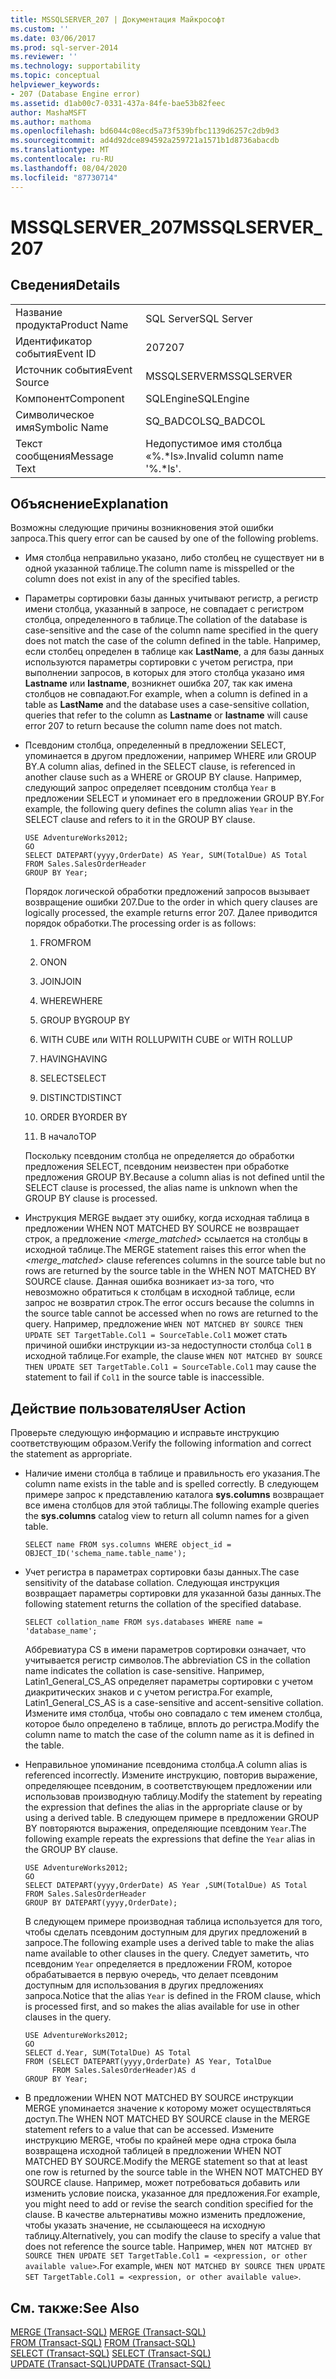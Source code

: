 ```yaml
---
title: MSSQLSERVER_207 | Документация Майкрософт
ms.custom: ''
ms.date: 03/06/2017
ms.prod: sql-server-2014
ms.reviewer: ''
ms.technology: supportability
ms.topic: conceptual
helpviewer_keywords:
- 207 (Database Engine error)
ms.assetid: d1ab00c7-0331-437a-84fe-bae53b82feec
author: MashaMSFT
ms.author: mathoma
ms.openlocfilehash: bd6044c08ecd5a73f539bfbc1139d6257c2db9d3
ms.sourcegitcommit: ad4d92dce894592a259721a1571b1d8736abacdb
ms.translationtype: MT
ms.contentlocale: ru-RU
ms.lasthandoff: 08/04/2020
ms.locfileid: "87730714"
---
```

# <a name="mssqlserver_207"></a><span data-ttu-id="79659-102">MSSQLSERVER_207</span><span class="sxs-lookup"><span data-stu-id="79659-102">MSSQLSERVER_207</span></span>
    
## <a name="details"></a><span data-ttu-id="79659-103">Сведения</span><span class="sxs-lookup"><span data-stu-id="79659-103">Details</span></span>  
  
|||  
|-|-|  
|<span data-ttu-id="79659-104">Название продукта</span><span class="sxs-lookup"><span data-stu-id="79659-104">Product Name</span></span>|<span data-ttu-id="79659-105">SQL Server</span><span class="sxs-lookup"><span data-stu-id="79659-105">SQL Server</span></span>|  
|<span data-ttu-id="79659-106">Идентификатор события</span><span class="sxs-lookup"><span data-stu-id="79659-106">Event ID</span></span>|<span data-ttu-id="79659-107">207</span><span class="sxs-lookup"><span data-stu-id="79659-107">207</span></span>|  
|<span data-ttu-id="79659-108">Источник события</span><span class="sxs-lookup"><span data-stu-id="79659-108">Event Source</span></span>|<span data-ttu-id="79659-109">MSSQLSERVER</span><span class="sxs-lookup"><span data-stu-id="79659-109">MSSQLSERVER</span></span>|  
|<span data-ttu-id="79659-110">Компонент</span><span class="sxs-lookup"><span data-stu-id="79659-110">Component</span></span>|<span data-ttu-id="79659-111">SQLEngine</span><span class="sxs-lookup"><span data-stu-id="79659-111">SQLEngine</span></span>|  
|<span data-ttu-id="79659-112">Символическое имя</span><span class="sxs-lookup"><span data-stu-id="79659-112">Symbolic Name</span></span>|<span data-ttu-id="79659-113">SQ_BADCOL</span><span class="sxs-lookup"><span data-stu-id="79659-113">SQ_BADCOL</span></span>|  
|<span data-ttu-id="79659-114">Текст сообщения</span><span class="sxs-lookup"><span data-stu-id="79659-114">Message Text</span></span>|<span data-ttu-id="79659-115">Недопустимое имя столбца «%.\*ls».</span><span class="sxs-lookup"><span data-stu-id="79659-115">Invalid column name '%.\*ls'.</span></span>|  
  
## <a name="explanation"></a><span data-ttu-id="79659-116">Объяснение</span><span class="sxs-lookup"><span data-stu-id="79659-116">Explanation</span></span>  
 <span data-ttu-id="79659-117">Возможны следующие причины возникновения этой ошибки запроса.</span><span class="sxs-lookup"><span data-stu-id="79659-117">This query error can be caused by one of the following problems.</span></span>  
  
-   <span data-ttu-id="79659-118">Имя столбца неправильно указано, либо столбец не существует ни в одной указанной таблице.</span><span class="sxs-lookup"><span data-stu-id="79659-118">The column name is misspelled or the column does not exist in any of the specified tables.</span></span>  
  
-   <span data-ttu-id="79659-119">Параметры сортировки базы данных учитывают регистр, а регистр имени столбца, указанный в запросе, не совпадает с регистром столбца, определенного в таблице.</span><span class="sxs-lookup"><span data-stu-id="79659-119">The collation of the database is case-sensitive and the case of the column name specified in the query does not match the case of the column defined in the table.</span></span> <span data-ttu-id="79659-120">Например, если столбец определен в таблице как **LastName**, а для базы данных используются параметры сортировки с учетом регистра, при выполнении запросов, в которых для этого столбца указано имя **Lastname** или **lastname**, возникнет ошибка 207, так как имена столбцов не совпадают.</span><span class="sxs-lookup"><span data-stu-id="79659-120">For example, when a column is defined in a table as **LastName** and the database uses a case-sensitive collation, queries that refer to the column as **Lastname** or **lastname** will cause error 207 to return because the column name does not match.</span></span>  
  
-   <span data-ttu-id="79659-121">Псевдоним столбца, определенный в предложении SELECT, упоминается в другом предложении, например WHERE или GROUP BY.</span><span class="sxs-lookup"><span data-stu-id="79659-121">A column alias, defined in the SELECT clause, is referenced in another clause such as a WHERE or GROUP BY clause.</span></span> <span data-ttu-id="79659-122">Например, следующий запрос определяет псевдоним столбца `Year` в предложении SELECT и упоминает его в предложении GROUP BY.</span><span class="sxs-lookup"><span data-stu-id="79659-122">For example, the following query defines the column alias `Year` in the SELECT clause and refers to it in the GROUP BY clause.</span></span>  
  
    ```  
    USE AdventureWorks2012;  
    GO  
    SELECT DATEPART(yyyy,OrderDate) AS Year, SUM(TotalDue) AS Total  
    FROM Sales.SalesOrderHeader  
    GROUP BY Year;  
    ```  
  
     <span data-ttu-id="79659-123">Порядок логической обработки предложений запросов вызывает возвращение ошибки 207.</span><span class="sxs-lookup"><span data-stu-id="79659-123">Due to the order in which query clauses are logically processed, the example returns error 207.</span></span> <span data-ttu-id="79659-124">Далее приводится порядок обработки.</span><span class="sxs-lookup"><span data-stu-id="79659-124">The processing order is as follows:</span></span>  
  
    1.  <span data-ttu-id="79659-125">FROM</span><span class="sxs-lookup"><span data-stu-id="79659-125">FROM</span></span>  
  
    2.  <span data-ttu-id="79659-126">ON</span><span class="sxs-lookup"><span data-stu-id="79659-126">ON</span></span>  
  
    3.  <span data-ttu-id="79659-127">JOIN</span><span class="sxs-lookup"><span data-stu-id="79659-127">JOIN</span></span>  
  
    4.  <span data-ttu-id="79659-128">WHERE</span><span class="sxs-lookup"><span data-stu-id="79659-128">WHERE</span></span>  
  
    5.  <span data-ttu-id="79659-129">GROUP BY</span><span class="sxs-lookup"><span data-stu-id="79659-129">GROUP BY</span></span>  
  
    6.  <span data-ttu-id="79659-130">WITH CUBE или WITH ROLLUP</span><span class="sxs-lookup"><span data-stu-id="79659-130">WITH CUBE or WITH ROLLUP</span></span>  
  
    7.  <span data-ttu-id="79659-131">HAVING</span><span class="sxs-lookup"><span data-stu-id="79659-131">HAVING</span></span>  
  
    8.  <span data-ttu-id="79659-132">SELECT</span><span class="sxs-lookup"><span data-stu-id="79659-132">SELECT</span></span>  
  
    9. <span data-ttu-id="79659-133">DISTINCT</span><span class="sxs-lookup"><span data-stu-id="79659-133">DISTINCT</span></span>  
  
    10. <span data-ttu-id="79659-134">ORDER BY</span><span class="sxs-lookup"><span data-stu-id="79659-134">ORDER BY</span></span>  
  
    11. <span data-ttu-id="79659-135">В начало</span><span class="sxs-lookup"><span data-stu-id="79659-135">TOP</span></span>  
  
     <span data-ttu-id="79659-136">Поскольку псевдоним столбца не определяется до обработки предложения SELECT, псевдоним неизвестен при обработке предложения GROUP BY.</span><span class="sxs-lookup"><span data-stu-id="79659-136">Because a column alias is not defined until the SELECT clause is processed, the alias name is unknown when the GROUP BY clause is processed.</span></span>  
  
-   <span data-ttu-id="79659-137">Инструкция MERGE выдает эту ошибку, когда исходная таблица в предложении WHEN NOT MATCHED BY SOURCE не возвращает строк, а предложение *<merge_matched>* ссылается на столбцы в исходной таблице.</span><span class="sxs-lookup"><span data-stu-id="79659-137">The MERGE statement raises this error when the *<merge_matched>* clause references columns in the source table but no rows are returned by the source table in the WHEN NOT MATCHED BY SOURCE clause.</span></span> <span data-ttu-id="79659-138">Данная ошибка возникает из-за того, что невозможно обратиться к столбцам в исходной таблице, если запрос не возвратил строк.</span><span class="sxs-lookup"><span data-stu-id="79659-138">The error occurs because the columns in the source table cannot be accessed when no rows are returned to the query.</span></span> <span data-ttu-id="79659-139">Например, предложение `WHEN NOT MATCHED BY SOURCE THEN UPDATE SET TargetTable.Col1 = SourceTable.Col1` может стать причиной ошибки инструкции из-за недоступности столбца `Col1` в исходной таблице.</span><span class="sxs-lookup"><span data-stu-id="79659-139">For example, the clause `WHEN NOT MATCHED BY SOURCE THEN UPDATE SET TargetTable.Col1 = SourceTable.Col1` may cause the statement to fail if `Col1` in the source table is inaccessible.</span></span>  
  
## <a name="user-action"></a><span data-ttu-id="79659-140">Действие пользователя</span><span class="sxs-lookup"><span data-stu-id="79659-140">User Action</span></span>  
 <span data-ttu-id="79659-141">Проверьте следующую информацию и исправьте инструкцию соответствующим образом.</span><span class="sxs-lookup"><span data-stu-id="79659-141">Verify the following information and correct the statement as appropriate.</span></span>  
  
-   <span data-ttu-id="79659-142">Наличие имени столбца в таблице и правильность его указания.</span><span class="sxs-lookup"><span data-stu-id="79659-142">The column name exists in the table and is spelled correctly.</span></span> <span data-ttu-id="79659-143">В следующем примере запрос к представлению каталога **sys.columns** возвращает все имена столбцов для этой таблицы.</span><span class="sxs-lookup"><span data-stu-id="79659-143">The following example queries the **sys.columns** catalog view to return all column names for a given table.</span></span>  
  
    ```  
    SELECT name FROM sys.columns WHERE object_id = OBJECT_ID('schema_name.table_name');  
    ```  
  
-   <span data-ttu-id="79659-144">Учет регистра в параметрах сортировки базы данных.</span><span class="sxs-lookup"><span data-stu-id="79659-144">The case sensitivity of the database collation.</span></span> <span data-ttu-id="79659-145">Следующая инструкция возвращает параметры сортировки для указанной базы данных.</span><span class="sxs-lookup"><span data-stu-id="79659-145">The following statement returns the collation of the specified database.</span></span>  
  
    ```  
    SELECT collation_name FROM sys.databases WHERE name = 'database_name';  
    ```  
  
     <span data-ttu-id="79659-146">Аббревиатура CS в имени параметров сортировки означает, что учитывается регистр символов.</span><span class="sxs-lookup"><span data-stu-id="79659-146">The abbreviation CS in the collation name indicates the collation is case-sensitive.</span></span> <span data-ttu-id="79659-147">Например, Latin1_General_CS_AS определяет параметры сортировки с учетом диакритических знаков и с учетом регистра.</span><span class="sxs-lookup"><span data-stu-id="79659-147">For example, Latin1_General_CS_AS is a case-sensitive and accent-sensitive collation.</span></span> <span data-ttu-id="79659-148">Измените имя столбца, чтобы оно совпадало с тем именем столбца, которое было определено в таблице, вплоть до регистра.</span><span class="sxs-lookup"><span data-stu-id="79659-148">Modify the column name to match the case of the column name as it is defined in the table.</span></span>  
  
-   <span data-ttu-id="79659-149">Неправильное упоминание псевдонима столбца.</span><span class="sxs-lookup"><span data-stu-id="79659-149">A column alias is referenced incorrectly.</span></span> <span data-ttu-id="79659-150">Измените инструкцию, повторив выражение, определяющее псевдоним, в соответствующем предложении или использовав производную таблицу.</span><span class="sxs-lookup"><span data-stu-id="79659-150">Modify the statement by repeating the expression that defines the alias in the appropriate clause or by using a derived table.</span></span> <span data-ttu-id="79659-151">В следующем примере в предложении GROUP BY повторяются выражения, определяющие псевдоним `Year`.</span><span class="sxs-lookup"><span data-stu-id="79659-151">The following example repeats the expressions that define the `Year` alias in the GROUP BY clause.</span></span>  
  
    ```  
    USE AdventureWorks2012;  
    GO  
    SELECT DATEPART(yyyy,OrderDate) AS Year ,SUM(TotalDue) AS Total  
    FROM Sales.SalesOrderHeader  
    GROUP BY DATEPART(yyyy,OrderDate);  
    ```  
  
     <span data-ttu-id="79659-152">В следующем примере производная таблица используется для того, чтобы сделать псевдоним доступным для других предложений в запросе.</span><span class="sxs-lookup"><span data-stu-id="79659-152">The following example uses a derived table to make the alias name available to other clauses in the query.</span></span> <span data-ttu-id="79659-153">Следует заметить, что псевдоним `Year` определяется в предложении FROM, которое обрабатывается в первую очередь, что делает псевдоним доступным для использования в других предложениях запроса.</span><span class="sxs-lookup"><span data-stu-id="79659-153">Notice that the alias `Year` is defined in the FROM clause, which is processed first, and so makes the alias available for use in other clauses in the query.</span></span>  
  
    ```  
    USE AdventureWorks2012;  
    GO  
    SELECT d.Year, SUM(TotalDue) AS Total  
    FROM (SELECT DATEPART(yyyy,OrderDate) AS Year, TotalDue  
          FROM Sales.SalesOrderHeader)AS d  
    GROUP BY Year;  
    ```  
  
-   <span data-ttu-id="79659-154">В предложении WHEN NOT MATCHED BY SOURCE инструкции MERGE упоминается значение к которому может осуществляться доступ.</span><span class="sxs-lookup"><span data-stu-id="79659-154">The WHEN NOT MATCHED BY SOURCE clause in the MERGE statement refers to a value that can be accessed.</span></span> <span data-ttu-id="79659-155">Измените инструкцию MERGE, чтобы по крайней мере одна строка была возвращена исходной таблицей в предложении WHEN NOT MATCHED BY SOURCE.</span><span class="sxs-lookup"><span data-stu-id="79659-155">Modify the MERGE statement so that at least one row is returned by the source table in the WHEN NOT MATCHED BY SOURCE clause.</span></span> <span data-ttu-id="79659-156">Например, может потребоваться добавить или изменить условие поиска, указанное для предложения.</span><span class="sxs-lookup"><span data-stu-id="79659-156">For example, you might need to add or revise the search condition specified for the clause.</span></span> <span data-ttu-id="79659-157">В качестве альтернативы можно изменить предложение, чтобы указать значение, не ссылающееся на исходную таблицу.</span><span class="sxs-lookup"><span data-stu-id="79659-157">Alternatively, you can modify the clause to specify a value that does not reference the source table.</span></span> <span data-ttu-id="79659-158">Например, `WHEN NOT MATCHED BY SOURCE THEN UPDATE SET TargetTable.Col1 = <expression, or other available value>`.</span><span class="sxs-lookup"><span data-stu-id="79659-158">For example, `WHEN NOT MATCHED BY SOURCE THEN UPDATE SET TargetTable.Col1 = <expression, or other available value>`.</span></span>  
  
## <a name="see-also"></a><span data-ttu-id="79659-159">См. также:</span><span class="sxs-lookup"><span data-stu-id="79659-159">See Also</span></span>  
 <span data-ttu-id="79659-160">[MERGE (Transact-SQL)](/sql/t-sql/statements/merge-transact-sql) </span><span class="sxs-lookup"><span data-stu-id="79659-160">[MERGE &#40;Transact-SQL&#41;](/sql/t-sql/statements/merge-transact-sql) </span></span>  
 <span data-ttu-id="79659-161">[FROM (Transact-SQL)](/sql/t-sql/queries/from-transact-sql) </span><span class="sxs-lookup"><span data-stu-id="79659-161">[FROM &#40;Transact-SQL&#41;](/sql/t-sql/queries/from-transact-sql) </span></span>  
 <span data-ttu-id="79659-162">[SELECT (Transact-SQL)](/sql/t-sql/queries/select-transact-sql) </span><span class="sxs-lookup"><span data-stu-id="79659-162">[SELECT &#40;Transact-SQL&#41;](/sql/t-sql/queries/select-transact-sql) </span></span>  
 [<span data-ttu-id="79659-163">UPDATE (Transact-SQL)</span><span class="sxs-lookup"><span data-stu-id="79659-163">UPDATE &#40;Transact-SQL&#41;</span></span>](/sql/t-sql/queries/update-transact-sql)  
  
  

